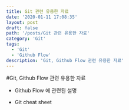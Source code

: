 ```yaml
---
title: Git 관련 유용한 자료
date: '2020-01-11 17:08:35'
layout: post
draft: false
path: '/posts/Git 관련 유용한 자료'
category: 'Git'
tags:
  - 'Git'
  - 'Github Flow'
description: 'Git, Github Flow 관련 유용한 자료'
---
```


#Git, Github Flow 관련 유용한 자료

- Github Flow 에 관련된 설명

  [Guides Github]: https://guides.github.com/introduction/flow/

- Git cheat sheet

  [Git cheat sheet]: https://about.gitlab.com/images/press/git-cheat-sheet.pdf
